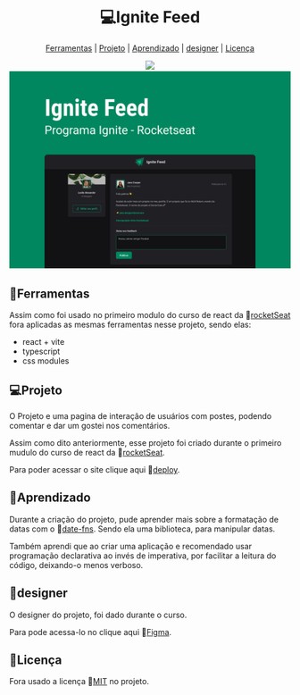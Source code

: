 <h1 align='center'>💻Ignite Feed</h1>

<div align='center'>

  [Ferramentas](#ferramentas)
  |
  [Projeto](#projeto)
  |
  [Aprendizado](#aprendizado)
  |
  [designer](#designer)
  |
  [Licença](#licença)

</div>

<div align='center'>
  <img src='https://img.shields.io/github/license/matheus369k/ignite-feed.svg' />
</div>


<div>
  <img src='.github/preview.png'/>
</div>

## 🧰Ferramentas

Assim como foi usado no primeiro modulo do curso de react da 🔗[rocketSeat](https://app.rocketseat.com.br/events/nlw-unite/react/aula-01-react) fora aplicadas as mesmas ferramentas nesse projeto, sendo elas:

- react + vite
- typescript
- css modules

## 💻Projeto

O Projeto e uma pagina de interação de usuários com postes, podendo comentar e dar um gostei nos comentários.

Assim como dito anteriormente, esse projeto foi criado durante o primeiro mudulo do curso de react da 🔗[rocketSeat](https://app.rocketseat.com.br/events/nlw-unite/react/aula-01-react).

Para poder acessar o site clique aqui 🔗[deploy](https://matheus369k.github.io/ignite-feed/).

## 🚀Aprendizado

Durante a criação do projeto, pude aprender mais sobre a formatação de datas com o 🔗[date-fns](https://date-fns.org/). Sendo ela uma biblioteca, para manipular datas.

Também aprendi que ao criar uma aplicação e recomendado usar programação declarativa ao invés de imperativa, por facilitar a leitura do código, deixando-o menos verboso.

## 🎨designer

O designer do projeto, foi dado durante o curso.

Para pode acessa-lo no clique aqui 🔗[Figma](https://www.figma.com/design/GY53SWOQTVWGxnElEgvrun/Ignite-Feed-(Community)?node-id=68-296&t=SxFY5IT7IqKGKorK-1).

## 📜Licença

Fora usado a licença 🔗[MIT](/LICENSE.txt) no projeto.